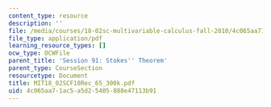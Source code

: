 ```yaml
---
content_type: resource
description: ''
file: /media/courses/18-02sc-multivariable-calculus-fall-2010/4c065aa71ac5a5d25405888e47113b91_MIT18_02SCF10Rec_65_300k.pdf
file_type: application/pdf
learning_resource_types: []
ocw_type: OCWFile
parent_title: 'Session 91: Stokes'' Theorem'
parent_type: CourseSection
resourcetype: Document
title: MIT18_02SCF10Rec_65_300k.pdf
uid: 4c065aa7-1ac5-a5d2-5405-888e47113b91
---
```


